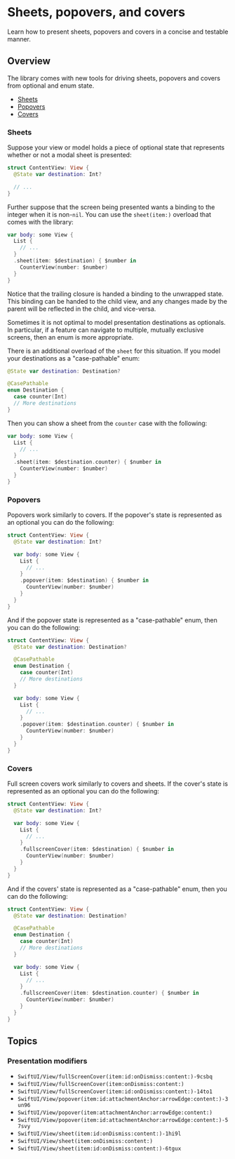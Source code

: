 # Sheets, popovers, and covers

Learn how to present sheets, popovers and covers in a concise and testable manner.

## Overview

The library comes with new tools for driving sheets, popovers and covers from optional and enum
state.

* [Sheets](#Sheets)
* [Popovers](#Popovers)
* [Covers](#Covers)

### Sheets

Suppose your view or model holds a piece of optional state that represents whether or not a modal
sheet is presented:

```swift
struct ContentView: View {
  @State var destination: Int?

  // ...
}
```

Further suppose that the screen being presented wants a binding to the integer when it is non-`nil`.
You can use the `sheet(item:)` overload that comes with the library:

```swift
var body: some View {
  List {
    // ...
  }
  .sheet(item: $destination) { $number in
    CounterView(number: $number)
  }
}
```

Notice that the trailing closure is handed a binding to the unwrapped state. This binding can be
handed to the child view, and any changes made by the parent will be reflected in the child, and
vice-versa.

Sometimes it is not optimal to model presentation destinations as optionals. In particular, if a
feature can navigate to multiple, mutually exclusive screens, then an enum is more appropriate.

There is an additional overload of the `sheet` for this situation. If you model your destinations
as a "case-pathable" enum:

```swift
@State var destination: Destination?

@CasePathable
enum Destination {
  case counter(Int)
  // More destinations
}
```

Then you can show a sheet from the `counter` case with the following:

```swift
var body: some View {
  List {
    // ...
  }
  .sheet(item: $destination.counter) { $number in
    CounterView(number: $number)
  }
}
```

### Popovers

Popovers work similarly to covers. If the popover's state is represented as an optional you can do
the following:

```swift
struct ContentView: View {
  @State var destination: Int?

  var body: some View {
    List {
      // ...
    }
    .popover(item: $destination) { $number in
      CounterView(number: $number)
    }
  }
}
```

And if the popover state is represented as a "case-pathable" enum, then you can do the following:

```swift
struct ContentView: View {
  @State var destination: Destination?

  @CasePathable
  enum Destination {
    case counter(Int)
    // More destinations
  }

  var body: some View {
    List {
      // ...
    }
    .popover(item: $destination.counter) { $number in
      CounterView(number: $number)
    }
  }
}
```

### Covers

Full screen covers work similarly to covers and sheets. If the cover's state is represented as an
optional you can do the following:

```swift
struct ContentView: View {
  @State var destination: Int?

  var body: some View {
    List {
      // ...
    }
    .fullscreenCover(item: $destination) { $number in
      CounterView(number: $number)
    }
  }
}
```

And if the covers' state is represented as a "case-pathable" enum, then you can do the following:

```swift
struct ContentView: View {
  @State var destination: Destination?

  @CasePathable
  enum Destination {
    case counter(Int)
    // More destinations
  }

  var body: some View {
    List {
      // ...
    }
    .fullscreenCover(item: $destination.counter) { $number in
      CounterView(number: $number)
    }
  }
}
```

## Topics

### Presentation modifiers

- ``SwiftUI/View/fullScreenCover(item:id:onDismiss:content:)-9csbq``
- ``SwiftUI/View/fullScreenCover(item:onDismiss:content:)``
- ``SwiftUI/View/fullScreenCover(item:id:onDismiss:content:)-14to1``
- ``SwiftUI/View/popover(item:id:attachmentAnchor:arrowEdge:content:)-3un96``
- ``SwiftUI/View/popover(item:attachmentAnchor:arrowEdge:content:)``
- ``SwiftUI/View/popover(item:id:attachmentAnchor:arrowEdge:content:)-57svy``
- ``SwiftUI/View/sheet(item:id:onDismiss:content:)-1hi9l``
- ``SwiftUI/View/sheet(item:onDismiss:content:)``
- ``SwiftUI/View/sheet(item:id:onDismiss:content:)-6tgux``
